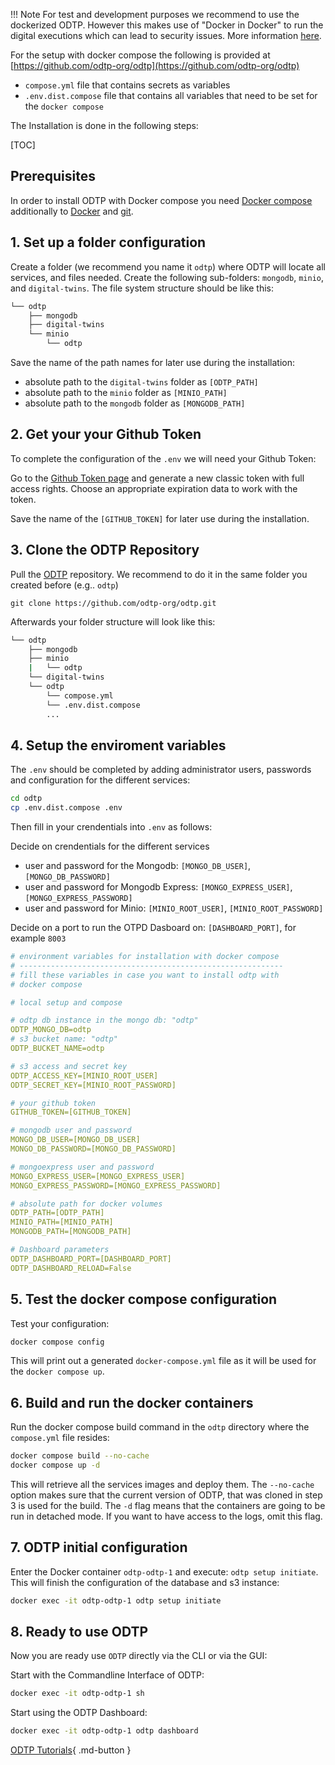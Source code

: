 !!! Note
    For test and development purposes we recommend to use the dockerized ODTP.
    However this makes use of "Docker in Docker" to run the digital executions which can lead to security issues. More information [here](https://jpetazzo.github.io/2015/09/03/do-not-use-docker-in-docker-for-ci/).

For the setup with docker compose the following is provided at [https://github.com/odtp-org/odtp](https://github.com/odtp-org/odtp)

- `compose.yml` file that contains secrets as variables
- `.env.dist.compose` file that contains all variables that need to be set for the `docker compose`

The Installation  is done in the following steps: 

[TOC]

## Prerequisites

In order to install ODTP with Docker compose you need [Docker compose](https://docs.docker.com/compose/install/) additionally to [Docker](https://www.docker.com/) and [git](https://git-scm.com/).

## 1. Set up a folder configuration 

Create a folder (we recommend you name it `odtp`) where ODTP will locate all services, and files needed.
Create the following sub-folders: `mongodb`, `minio`, and `digital-twins`.
The file system structure should be like this:

```bash
└── odtp
    ├── mongodb
    ├── digital-twins
    └── minio
        └── odtp
```

Save the name of the path names for later use during the installation:

- absolute path to the `digital-twins` folder as `[ODTP_PATH]`
- absolute path to the `minio` folder as `[MINIO_PATH]`
- absolute path to the `mongodb` folder as `[MONGODB_PATH]`

## 2. Get your your Github Token

To complete the configuration of the `.env` we will need your Github Token: 

Go to the [Github Token page](https://github.com/settings/tokens) and generate a new classic token with full access rights.
Choose an appropriate expiration data to work with the token.

Save the name of the `[GITHUB_TOKEN]` for later use during the installation.

## 3. Clone the ODTP Repository

Pull the [ODTP](https://github.com/odtp-org/odtp/tree/main) repository.
We recommend to do it in the same folder you created before (e.g.. `odtp`)

```
git clone https://github.com/odtp-org/odtp.git
```

Afterwards your folder structure will look like this:

```bash
└── odtp
    ├── mongodb
    ├── minio
    |   └── odtp
    └── digital-twins
    └── odtp
        └── compose.yml
        └── .env.dist.compose
        ...
```

## 4. Setup the enviroment variables

The `.env` should be completed by adding administrator users, passwords and configuration for the different services: 

```bash
cd odtp
cp .env.dist.compose .env
```

Then fill in your crendentials into `.env` as follows:

Decide on crendentials for the different services

- user and password for the Mongodb: `[MONGO_DB_USER]`, `[MONGO_DB_PASSWORD]` 
- user and password for Mongodb Express: `[MONGO_EXPRESS_USER]`, `[MONGO_EXPRESS_PASSWORD]` 
- user and password for Minio: `[MINIO_ROOT_USER]`, `[MINIO_ROOT_PASSWORD]` 

Decide on a port to run the OTPD Dasboard on: `[DASHBOARD_PORT]`, for example `8003`

```yaml
# environment variables for installation with docker compose
# -----------------------------------------------------------
# fill these variables in case you want to install odtp with
# docker compose

# local setup and compose

# odtp db instance in the mongo db: "odtp"
ODTP_MONGO_DB=odtp
# s3 bucket name: "odtp" 
ODTP_BUCKET_NAME=odtp

# s3 access and secret key
ODTP_ACCESS_KEY=[MINIO_ROOT_USER]      
ODTP_SECRET_KEY=[MINIO_ROOT_PASSWORD]

# your github token
GITHUB_TOKEN=[GITHUB_TOKEN]

# mongodb user and password
MONGO_DB_USER=[MONGO_DB_USER]
MONGO_DB_PASSWORD=[MONGO_DB_PASSWORD]

# mongoexpress user and password
MONGO_EXPRESS_USER=[MONGO_EXPRESS_USER]
MONGO_EXPRESS_PASSWORD=[MONGO_EXPRESS_PASSWORD]

# absolute path for docker volumes
ODTP_PATH=[ODTP_PATH]
MINIO_PATH=[MINIO_PATH]
MONGODB_PATH=[MONGODB_PATH]

# Dashboard parameters
ODTP_DASHBOARD_PORT=[DASHBOARD_PORT]
ODTP_DASHBOARD_RELOAD=False 
```

## 5. Test the docker compose configuration

Test your configuration: 

```bash
docker compose config
```

This will print out a generated `docker-compose.yml` file as it will be 
used for the `docker compose up`. 

## 6. Build and run the docker containers

Run the docker compose build command in the `odtp` directory where the `compose.yml` file resides:

```bash
docker compose build --no-cache
docker compose up -d  
```

This will retrieve all the services images and deploy them. The `--no-cache` option makes sure that the current version of ODTP, that was cloned in step 3 is used for the build. The `-d` flag means that the containers are going to be run in detached mode. If you want to have access to the logs, omit this flag.

## 7. ODTP initial configuration

Enter the Docker container `odtp-odtp-1` and execute: `odtp setup initiate`. This will finish the configuration of the database and s3 instance:

```bash
docker exec -it odtp-odtp-1 odtp setup initiate
```

## 8. Ready to use ODTP

Now you are ready use `ODTP` directly via the CLI or via the GUI:

Start with the Commandline Interface of ODTP: 

```bash
docker exec -it odtp-odtp-1 sh
```

Start using the ODTP Dashboard: 

```bash
docker exec -it odtp-odtp-1 odtp dashboard 
```

[ODTP Tutorials](tutorials/index.md){ .md-button }
